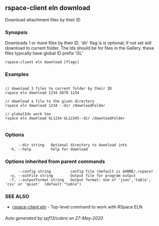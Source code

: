 ## rspace-client eln download

Download attachment files by their ID

### Synopsis

Downloads 1 or more files by their ID. 'dir' flag is is optional; if not set
will download to current folder. The Ids should be for files in the Gallery. these files typically
have global ID prefix 'GL'
	

```
rspace-client eln download [flags]
```

### Examples

```

// download 3 files to current folder by their ID
rspace eln download 1234 5678 1234

// download a file to the given directory
rspace eln download 1234 --dir /downloadFolder

// globalIds work too
rspace eln download GL1234 GL12345--dir /downloadFolder
	
```

### Options

```
      --dir string   Optional directory to download into
  -h, --help         help for download
```

### Options inherited from parent commands

```
      --config string         config file (default is $HOME/.rspace)
  -o, --outFile string        Output file for program output
  -f, --outputFormat string   Output format: one of 'json','table', 'csv' or 'quiet'  (default "table")
```

### SEE ALSO

* [rspace-client eln](rspace-client_eln.md)	 - Top-level command to work with RSpace ELN

###### Auto generated by spf13/cobra on 27-May-2020
